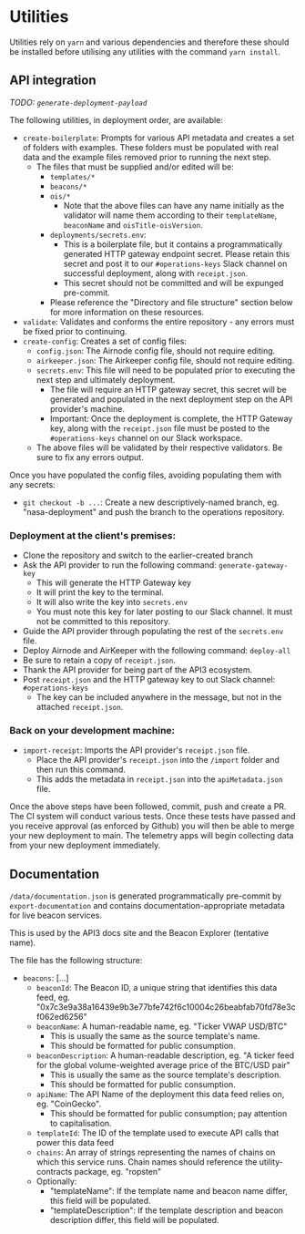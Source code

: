 # Utilities

Utilities rely on `yarn` and various dependencies and therefore these should be installed before utilising any utilities
with the command `yarn install`.

## API integration

_TODO: `generate-deployment-payload`_

The following utilities, in deployment order, are available:

- `create-boilerplate`: Prompts for various API metadata and creates a set of folders with examples. These folders must
  be populated with real data and the example files removed prior to running the next step.
  - The files that must be supplied and/or edited will be:
    - `templates/*`
    - `beacons/*`
    - `ois/*`
      - Note that the above files can have any name initially as the validator will name them according to their
        `templateName`, `beaconName` and `oisTitle-oisVersion`.
    - `deployments/secrets.env`:
      - This is a boilerplate file, but it contains a programmatically generated HTTP gateway endpoint secret. Please
        retain this secret and post it to our `#operations-keys` Slack channel on successful deployment, along with
        `receipt.json`.
      - This secret should not be committed and will be expunged pre-commit.
    - Please reference the "Directory and file structure" section below for more information on these resources.
- `validate`: Validates and conforms the entire repository - any errors must be fixed prior to continuing.
- `create-config`: Creates a set of config files:
  - `config.json`: The Airnode config file, should not require editing.
  - `airkeeper.json`: The Airkeeper config file, should not require editing.
  - `secrets.env`: This file will need to be populated prior to executing the next step and ultimately deployment.
    - The file will require an HTTP gateway secret, this secret will be generated and populated in the next deployment
      step on the API provider's machine.
    - Important: Once the deployment is complete, the HTTP Gateway key, along with the `receipt.json` file must be
      posted to the `#operations-keys` channel on our Slack workspace.
  - The above files will be validated by their respective validators. Be sure to fix any errors output.

Once you have populated the config files, avoiding populating them with any secrets:

- `git checkout -b ...`: Create a new descriptively-named branch, eg. "nasa-deployment" and push the branch to the
  operations repository.

### Deployment at the client's premises:

- Clone the repository and switch to the earlier-created branch
- Ask the API provider to run the following command: `generate-gateway-key`
  - This will generate the HTTP Gateway key
  - It will print the key to the terminal.
  - It will also write the key into `secrets.env`
  - You must note this key for later posting to our Slack channel. It must not be committed to this repository.
- Guide the API provider through populating the rest of the `secrets.env` file.
- Deploy Airnode and AirKeeper with the following command: `deploy-all`
- Be sure to retain a copy of `receipt.json`.
- Thank the API provider for being part of the API3 ecosystem.
- Post `receipt.json` and the HTTP gateway key to out Slack channel: `#operations-keys`
  - The key can be included anywhere in the message, but not in the attached `receipt.json`.

### Back on your development machine:

- `import-receipt`: Imports the API provider's `receipt.json` file.
  - Place the API provider's `receipt.json` into the `/import` folder and then run this command.
  - This adds the metadata in `receipt.json` into the `apiMetadata.json` file.

Once the above steps have been followed, commit, push and create a PR. The CI system will conduct various tests. Once
these tests have passed and you receive approval (as enforced by Github) you will then be able to merge your new
deployment to main. The telemetry apps will begin collecting data from your new deployment immediately.

## Documentation

`/data/documentation.json` is generated programmatically pre-commit by `export-documentation` and contains
documentation-appropriate metadata for live beacon services.

This is used by the API3 docs site and the Beacon Explorer (tentative name).

The file has the following structure:

- `beacons`: [...]
  - `beaconId`: The Beacon ID, a unique string that identifies this data feed, eg.
    "0x7c3e9a38a16439e9b3e77bfe742f6c10004c26beabfab70fd78e3cf062ed6256"
  - `beaconName`: A human-readable name, eg. "Ticker VWAP USD/BTC"
    - This is usually the same as the source template's name.
    - This should be formatted for public consumption.
  - `beaconDescription`: A human-readable description, eg. "A ticker feed for the global volume-weighted average price
    of the BTC/USD pair"
    - This is usually the same as the source template's description.
    - This should be formatted for public consumption.
  - `apiName`: The API Name of the deployment this data feed relies on, eg. "CoinGecko".
    - This should be formatted for public consumption; pay attention to capitalisation.
  - `templateId`: The ID of the template used to execute API calls that power this data feed
  - `chains`: An array of strings representing the names of chains on which this service runs. Chain names should
    reference the utility-contracts package, eg. "ropsten"
  - Optionally:
    - "templateName": If the template name and beacon name differ, this field will be populated.
    - "templateDescription": If the template description and beacon description differ, this field will be populated.
